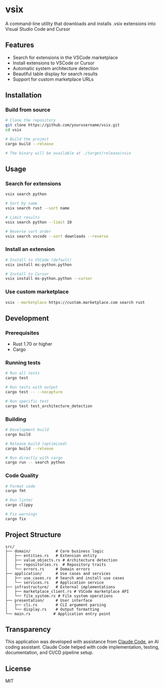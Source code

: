 # vsix

A command-line utility that downloads and installs .vsix extensions into Visual Studio Code and Cursor

## Features

- Search for extensions in the VSCode marketplace
- Install extensions to VSCode or Cursor
- Automatic system architecture detection
- Beautiful table display for search results
- Support for custom marketplace URLs

## Installation

### Build from source

```bash
# Clone the repository
git clone https://github.com/yourusername/vsix.git
cd vsix

# Build the project
cargo build --release

# The binary will be available at ./target/release/vsix
```

## Usage

### Search for extensions
```bash
vsix search python

# Sort by name
vsix search rust --sort name

# Limit results
vsix search python --limit 10

# Reverse sort order
vsix search vscode --sort downloads --reverse
```

### Install an extension
```bash
# Install to VSCode (default)
vsix install ms-python.python

# Install to Cursor
vsix install ms-python.python --cursor
```

### Use custom marketplace
```bash
vsix --marketplace https://custom.marketplace.com search rust
```

## Development

### Prerequisites

- Rust 1.70 or higher
- Cargo

### Running tests

```bash
# Run all tests
cargo test

# Run tests with output
cargo test -- --nocapture

# Run specific test
cargo test test_architecture_detection
```

### Building

```bash
# Development build
cargo build

# Release build (optimized)
cargo build --release

# Run directly with cargo
cargo run -- search python
```

### Code Quality

```bash
# Format code
cargo fmt

# Run linter
cargo clippy

# Fix warnings
cargo fix
```

## Project Structure

```
src/
├── domain/           # Core business logic
│   ├── entities.rs   # Extension entity
│   ├── value_objects.rs # Architecture detection
│   ├── repositories.rs  # Repository traits
│   └── errors.rs     # Domain errors
├── application/      # Use cases and services
│   ├── use_cases.rs  # Search and install use cases
│   └── services.rs   # Application service
├── infrastructure/   # External implementations
│   ├── marketplace_client.rs # VSCode marketplace API
│   └── file_system.rs # File system operations
├── presentation/     # User interface
│   ├── cli.rs        # CLI argument parsing
│   └── display.rs    # Output formatting
└── main.rs          # Application entry point
```

## Transparency

This application was developed with assistance from [Claude Code](https://claude.ai/code), an AI coding assistant. Claude Code helped with code implementation, testing, documentation, and CI/CD pipeline setup.

## License

MIT
